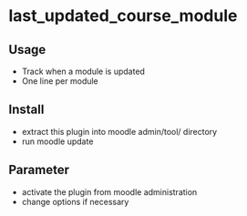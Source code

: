 # last_updated_course_module
## Usage
* Track when a module is updated
* One line per module
## Install
* extract this plugin into moodle admin/tool/ directory
* run moodle update

## Parameter
* activate the plugin from moodle administration
* change options if necessary
